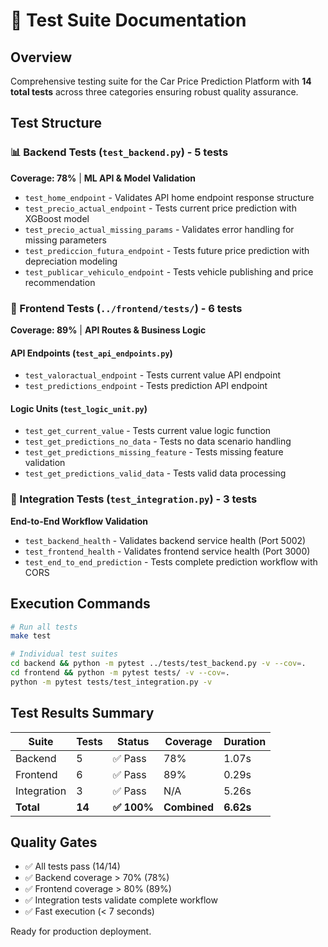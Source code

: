 # 🧪 Test Suite Documentation

## Overview

Comprehensive testing suite for the Car Price Prediction Platform with **14 total tests** across three categories ensuring robust quality assurance.

## Test Structure

### 📊 Backend Tests (`test_backend.py`) - 5 tests
**Coverage: 78%** | **ML API & Model Validation**

- `test_home_endpoint` - Validates API home endpoint response structure
- `test_precio_actual_endpoint` - Tests current price prediction with XGBoost model
- `test_precio_actual_missing_params` - Validates error handling for missing parameters
- `test_prediccion_futura_endpoint` - Tests future price prediction with depreciation modeling
- `test_publicar_vehiculo_endpoint` - Tests vehicle publishing and price recommendation

### 🎨 Frontend Tests (`../frontend/tests/`) - 6 tests
**Coverage: 89%** | **API Routes & Business Logic**

#### API Endpoints (`test_api_endpoints.py`)
- `test_valoractual_endpoint` - Tests current value API endpoint
- `test_predictions_endpoint` - Tests prediction API endpoint

#### Logic Units (`test_logic_unit.py`)
- `test_get_current_value` - Tests current value logic function
- `test_get_predictions_no_data` - Tests no data scenario handling
- `test_get_predictions_missing_feature` - Tests missing feature validation
- `test_get_predictions_valid_data` - Tests valid data processing

### 🔗 Integration Tests (`test_integration.py`) - 3 tests
**End-to-End Workflow Validation**

- `test_backend_health` - Validates backend service health (Port 5002)
- `test_frontend_health` - Validates frontend service health (Port 3000)
- `test_end_to_end_prediction` - Tests complete prediction workflow with CORS

## Execution Commands

```bash
# Run all tests
make test

# Individual test suites
cd backend && python -m pytest ../tests/test_backend.py -v --cov=.
cd frontend && python -m pytest tests/ -v --cov=.
python -m pytest tests/test_integration.py -v
```

## Test Results Summary

| Suite | Tests | Status | Coverage | Duration |
|-------|-------|--------|----------|----------|
| Backend | 5 | ✅ Pass | 78% | 1.07s |
| Frontend | 6 | ✅ Pass | 89% | 0.29s |
| Integration | 3 | ✅ Pass | N/A | 5.26s |
| **Total** | **14** | **✅ 100%** | **Combined** | **6.62s** |

## Quality Gates

- ✅ All tests pass (14/14)
- ✅ Backend coverage > 70% (78%)
- ✅ Frontend coverage > 80% (89%)
- ✅ Integration tests validate complete workflow
- ✅ Fast execution (< 7 seconds)

Ready for production deployment.
